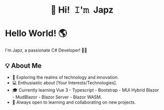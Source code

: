 <h1 align="center" title=":)">👋 Hi! 𝙸'𝚖 Japz</h1>

# Hello World! 🌎

I'm Japz, a passionate C# Developer! 👨‍💻

## 💡 About Me

- 🚀 Exploring the realms of technology and innovation.
- 💻 Enthusiastic about [Your Interests/Technologies].
- 🎓 Currently learning Vue 3 - Typescript - Bootstrap - MUI Hybrid Blazor - MudBlazor - Blazor Server - Blazor WASM.
- 🌱 Always open to learning and collaborating on new projects.
